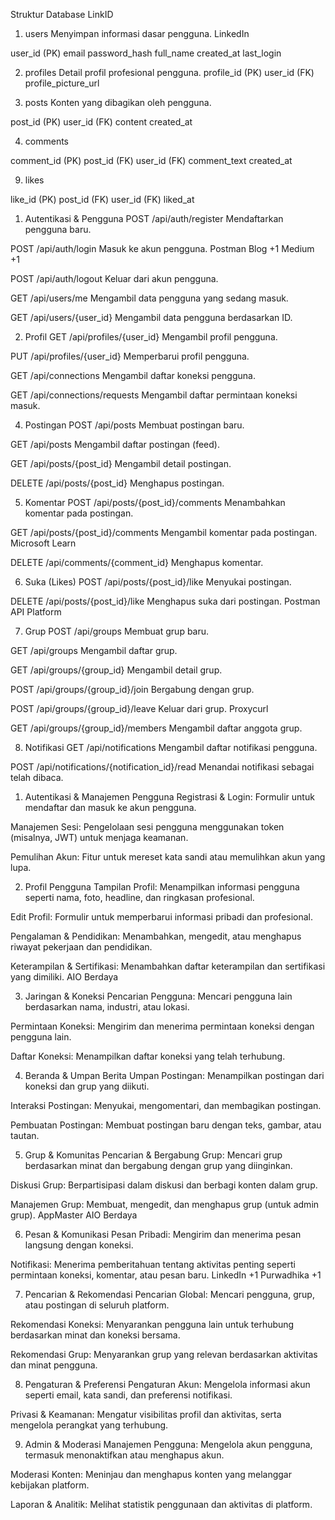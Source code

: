 Struktur Database LinkID
1. users
Menyimpan informasi dasar pengguna.
LinkedIn

user_id (PK)
email
password_hash
full_name
created_at
last_login

2. profiles
Detail profil profesional pengguna.
profile_id (PK)
user_id (FK)
profile_picture_url

3. posts
Konten yang dibagikan oleh pengguna.

post_id (PK)
user_id (FK)
content
created_at

4. comments

comment_id (PK)
post_id (FK)
user_id (FK)
comment_text
created_at

9. likes

like_id (PK)
post_id (FK)
user_id (FK)
liked_at


1. Autentikasi & Pengguna
POST /api/auth/register
Mendaftarkan pengguna baru.

POST /api/auth/login
Masuk ke akun pengguna.
Postman Blog
+1
Medium
+1

POST /api/auth/logout
Keluar dari akun pengguna.

GET /api/users/me
Mengambil data pengguna yang sedang masuk.

GET /api/users/{user_id}
Mengambil data pengguna berdasarkan ID.

2. Profil
GET /api/profiles/{user_id}
Mengambil profil pengguna.

PUT /api/profiles/{user_id}
Memperbarui profil pengguna.

GET /api/connections
Mengambil daftar koneksi pengguna.

GET /api/connections/requests
Mengambil daftar permintaan koneksi masuk.

4. Postingan
POST /api/posts
Membuat postingan baru.

GET /api/posts
Mengambil daftar postingan (feed).

GET /api/posts/{post_id}
Mengambil detail postingan.

DELETE /api/posts/{post_id}
Menghapus postingan.

5. Komentar
POST /api/posts/{post_id}/comments
Menambahkan komentar pada postingan.

GET /api/posts/{post_id}/comments
Mengambil komentar pada postingan.
Microsoft Learn

DELETE /api/comments/{comment_id}
Menghapus komentar.

6. Suka (Likes)
POST /api/posts/{post_id}/like
Menyukai postingan.

DELETE /api/posts/{post_id}/like
Menghapus suka dari postingan.
Postman API Platform

7. Grup
POST /api/groups
Membuat grup baru.

GET /api/groups
Mengambil daftar grup.

GET /api/groups/{group_id}
Mengambil detail grup.

POST /api/groups/{group_id}/join
Bergabung dengan grup.

POST /api/groups/{group_id}/leave
Keluar dari grup.
Proxycurl

GET /api/groups/{group_id}/members
Mengambil daftar anggota grup.

8. Notifikasi
GET /api/notifications
Mengambil daftar notifikasi pengguna.

POST /api/notifications/{notification_id}/read
Menandai notifikasi sebagai telah dibaca.

1. Autentikasi & Manajemen Pengguna
Registrasi & Login: Formulir untuk mendaftar dan masuk ke akun pengguna.

Manajemen Sesi: Pengelolaan sesi pengguna menggunakan token (misalnya, JWT) untuk menjaga keamanan.

Pemulihan Akun: Fitur untuk mereset kata sandi atau memulihkan akun yang lupa.

2. Profil Pengguna
Tampilan Profil: Menampilkan informasi pengguna seperti nama, foto, headline, dan ringkasan profesional.

Edit Profil: Formulir untuk memperbarui informasi pribadi dan profesional.

Pengalaman & Pendidikan: Menambahkan, mengedit, atau menghapus riwayat pekerjaan dan pendidikan.

Keterampilan & Sertifikasi: Menambahkan daftar keterampilan dan sertifikasi yang dimiliki.
AIO Berdaya

3. Jaringan & Koneksi
Pencarian Pengguna: Mencari pengguna lain berdasarkan nama, industri, atau lokasi.

Permintaan Koneksi: Mengirim dan menerima permintaan koneksi dengan pengguna lain.

Daftar Koneksi: Menampilkan daftar koneksi yang telah terhubung.

4. Beranda & Umpan Berita
Umpan Postingan: Menampilkan postingan dari koneksi dan grup yang diikuti.

Interaksi Postingan: Menyukai, mengomentari, dan membagikan postingan.

Pembuatan Postingan: Membuat postingan baru dengan teks, gambar, atau tautan.

5. Grup & Komunitas
Pencarian & Bergabung Grup: Mencari grup berdasarkan minat dan bergabung dengan grup yang diinginkan.

Diskusi Grup: Berpartisipasi dalam diskusi dan berbagi konten dalam grup.

Manajemen Grup: Membuat, mengedit, dan menghapus grup (untuk admin grup).
AppMaster
AIO Berdaya

6. Pesan & Komunikasi
Pesan Pribadi: Mengirim dan menerima pesan langsung dengan koneksi.

Notifikasi: Menerima pemberitahuan tentang aktivitas penting seperti permintaan koneksi, komentar, atau pesan baru.
LinkedIn
+1
Purwadhika
+1

7. Pencarian & Rekomendasi
Pencarian Global: Mencari pengguna, grup, atau postingan di seluruh platform.

Rekomendasi Koneksi: Menyarankan pengguna lain untuk terhubung berdasarkan minat dan koneksi bersama.

Rekomendasi Grup: Menyarankan grup yang relevan berdasarkan aktivitas dan minat pengguna.

8. Pengaturan & Preferensi
Pengaturan Akun: Mengelola informasi akun seperti email, kata sandi, dan preferensi notifikasi.

Privasi & Keamanan: Mengatur visibilitas profil dan aktivitas, serta mengelola perangkat yang terhubung.

9. Admin & Moderasi
Manajemen Pengguna: Mengelola akun pengguna, termasuk menonaktifkan atau menghapus akun.

Moderasi Konten: Meninjau dan menghapus konten yang melanggar kebijakan platform.

Laporan & Analitik: Melihat statistik penggunaan dan aktivitas di platform.
